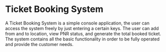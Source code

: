 # Ticket Booking System

A Ticket Booking System is a simple console application, the user can access the system freely by just entering a certain keys. The user can add from and to location, view PNR status, and generate the total booked ticket. The system contains all the basic functionality in order to be fully operated and provide the customer needs.

